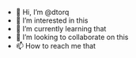 - 👋 Hi, I’m @dtorq
- 👀 I’m interested in this
- 🌱 I’m currently learning that
- 💞️ I’m looking to collaborate on this
- 📫 How to reach me that

<!---
dtorq/dtorq is a ✨ special ✨ repository because its `README.md` (this file) appears on your GitHub profile.
You can click the Preview link to take a look at your changes.
--->
